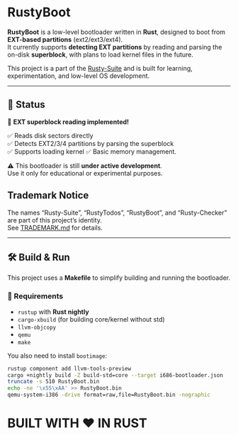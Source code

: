 # RustyBoot

**RustyBoot** is a low-level bootloader written in **Rust**, designed to boot from **EXT-based partitions** (ext2/ext3/ext4).  
It currently supports **detecting EXT partitions** by reading and parsing the on-disk **superblock**, with plans to load kernel files in the future.

This project is a part of the [Rusty-Suite](https://github.com/KushalMeghani1644) and is built for learning, experimentation, and low-level OS development.

---

## 🚧 Status

🚀 **EXT superblock reading implemented!**

✅ Reads disk sectors directly  
✅ Detects EXT2/3/4 partitions by parsing the superblock  
✅ Supports loading kernel
✅ Basic memory management.

⚠️ This bootloader is still **under active development**.  
Use it only for educational or experimental purposes.

## Trademark Notice
The names “Rusty-Suite”, “RustyTodos”, “RustyBoot”, and “Rusty-Checker” are part of this project’s identity.  
See [TRADEMARK.md](TRADEMARK.md) for details.

---

## 🛠️ Build & Run

This project uses a **Makefile** to simplify building and running the bootloader.

### 🔧 Requirements

- `rustup` with **Rust nightly**  
- `cargo-xbuild` (for building core/kernel without std)  
- `llvm-objcopy`  
- `qemu`  
- `make`

You also need to install `bootimage`:

```bash
rustup component add llvm-tools-preview
cargo +nightly build -Z build-std=core --target i686-bootloader.json
truncate -s 510 RustyBoot.bin
echo -ne '\x55\xAA' >> RustyBoot.bin
qemu-system-i386 -drive format=raw,file=RustyBoot.bin -nographic
```

# BUILT WITH ❤️ IN RUST
